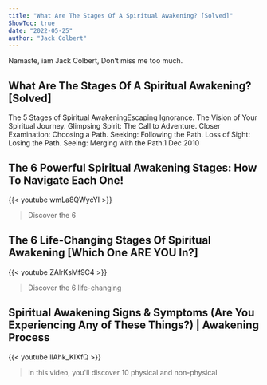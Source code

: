 ```yaml
---
title: "What Are The Stages Of A Spiritual Awakening? [Solved]"
ShowToc: true 
date: "2022-05-25"
author: "Jack Colbert" 
---
```


Namaste, iam Jack Colbert, Don’t miss me too much.
## What Are The Stages Of A Spiritual Awakening? [Solved]
The 5 Stages of Spiritual AwakeningEscaping Ignorance. 
 The Vision of Your Spiritual Journey. 
 Glimpsing Spirit: The Call to Adventure. 
 Closer Examination: Choosing a Path. 
 Seeking: Following the Path. 
 Loss of Sight: Losing the Path. 
 Seeing: Merging with the Path.1 Dec 2010

## The 6 Powerful Spiritual Awakening Stages: How To Navigate Each One!
{{< youtube wmLa8QWycYI >}}
>Discover the 6 

## The 6 Life-Changing Stages Of Spiritual Awakening [Which One ARE YOU In?]
{{< youtube ZAlrKsMf9C4 >}}
>Discover the 6 life-changing 

## Spiritual Awakening Signs & Symptoms (Are You Experiencing Any of These Things?) | Awakening Process
{{< youtube llAhk_KIXfQ >}}
>In this video, you'll discover 10 physical and non-physical 

